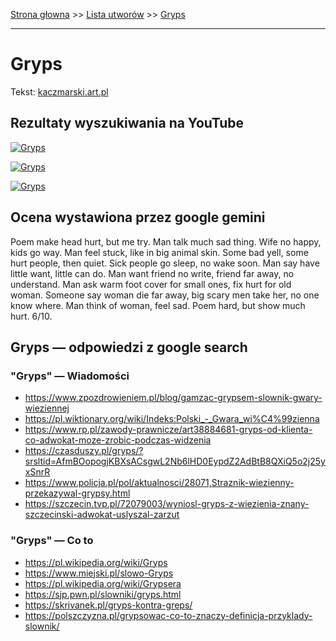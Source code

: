 [Strona głowna](../index.md) >> [Lista utworów](../list.md) >> [Gryps](163.md)

---

# Gryps

Tekst: [kaczmarski.art.pl](https://www.kaczmarski.art.pl/tworczosc/wiersze/gryps/)

## Rezultaty wyszukiwania na YouTube

[![Gryps](http://img.youtube.com/vi/Cb14EgyAyr8/0.jpg)](https://www.youtube.com/watch?v=Cb14EgyAyr8 "Jacek Kaczmarski - Przyczynek do legendy o Św. Jerzym - YouTube")

[![Gryps](http://img.youtube.com/vi/guMyd5c59WY/0.jpg)](https://www.youtube.com/watch?v=guMyd5c59WY "Epitafium dla W.W. DOBRA JAKOŚĆ  - Jacek Kaczmarski - YouTube")

[![Gryps](http://img.youtube.com/vi/9p2VEg2nHx4/0.jpg)](https://www.youtube.com/watch?v=9p2VEg2nHx4 "Jacek Kaczmarski - Scena to Dziwna... - Wojna postu z karnawałem - YouTube")

## Ocena wystawiona przez google gemini

Poem make head hurt, but me try. Man talk much sad thing. Wife no happy, kids go way. Man feel stuck, like in big animal skin. Some bad yell, some hurt people, then quiet. Sick people go sleep, no wake soon. Man say have little want, little can do. Man want friend no write, friend far away, no understand. Man ask warm foot cover for small ones, fix hurt for old woman. Someone say woman die far away, big scary men take her, no one know where. Man think of woman, feel sad. Poem hard, but show much hurt. 6/10.


## Gryps — odpowiedzi z google search

### "Gryps" — Wiadomości

 - <https://www.zpozdrowieniem.pl/blog/gamzac-grypsem-slownik-gwary-wieziennej>
 - <https://pl.wiktionary.org/wiki/Indeks:Polski_-_Gwara_wi%C4%99zienna>
 - <https://www.rp.pl/zawody-prawnicze/art38884681-gryps-od-klienta-co-adwokat-moze-zrobic-podczas-widzenia>
 - <https://czasduszy.pl/gryps/?srsltid=AfmBOopogjKBXsACsgwL2Nb6lHD0EypdZ2AdBtB8QXiQ5o2j25yxSnrR>
 - <https://www.policja.pl/pol/aktualnosci/28071,Straznik-wiezienny-przekazywal-grypsy.html>
 - <https://szczecin.tvp.pl/72079003/wyniosl-gryps-z-wiezienia-znany-szczecinski-adwokat-uslyszal-zarzut>

### "Gryps" — Co to

 - <https://pl.wikipedia.org/wiki/Gryps>
 - <https://www.miejski.pl/slowo-Gryps>
 - <https://pl.wikipedia.org/wiki/Grypsera>
 - <https://sjp.pwn.pl/slowniki/gryps.html>
 - <https://skrivanek.pl/gryps-kontra-greps/>
 - <https://polszczyzna.pl/grypsowac-co-to-znaczy-definicja-przyklady-slownik/>

